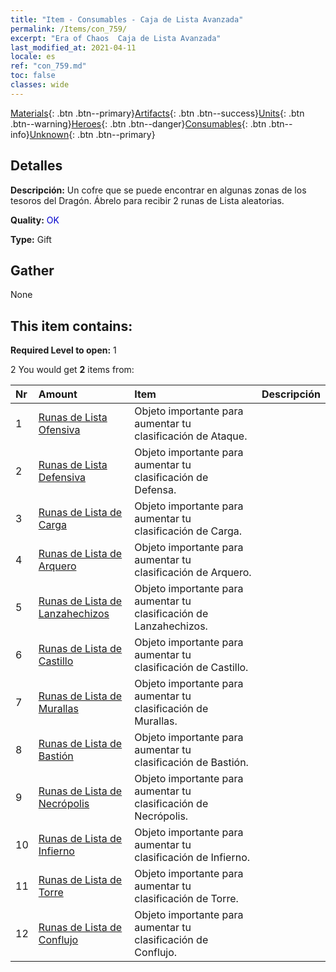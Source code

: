 ```yaml
---
title: "Item - Consumables - Caja de Lista Avanzada"
permalink: /Items/con_759/
excerpt: "Era of Chaos  Caja de Lista Avanzada"
last_modified_at: 2021-04-11
locale: es
ref: "con_759.md"
toc: false
classes: wide
---
```

 [Materials](/es/Items/){: .btn .btn--primary}[Artifacts](/es/Items/Artifacts/){: .btn .btn--success}[Units](/es/Items/Units/){: .btn .btn--warning}[Heroes](/es/Items/Heroes/){: .btn .btn--danger}[Consumables](/es/Items/Consumables/){: .btn .btn--info}[Unknown](/es/Items/Unknown/){: .btn .btn--primary}

## Detalles
 **Descripción:** Un cofre que se puede encontrar en algunas zonas de los tesoros del Dragón. Ábrelo para recibir 2 runas de Lista aleatorias.

 **Quality:** <span style="color: #0000CD">OK</span>

 **Type:** Gift

## Gather

  None

## This item contains:

 **Required Level to open:** 1

 2 You would get **2** items  from:

  | Nr | Amount |     Item    | Descripción |
  |:---|:-------|:------------|:-----------:|
  | 1 | [Runas de Lista Ofensiva](/es/Items/con_734/) | Objeto importante para aumentar tu clasificación de Ataque. | 
  | 2 | [Runas de Lista Defensiva](/es/Items/con_739/) | Objeto importante para aumentar tu clasificación de Defensa. | 
  | 3 | [Runas de Lista de Carga](/es/Items/con_741/) | Objeto importante para aumentar tu clasificación de Carga. | 
  | 4 | [Runas de Lista de Arquero](/es/Items/con_742/) | Objeto importante para aumentar tu clasificación de Arquero. | 
  | 5 | [Runas de Lista de Lanzahechizos](/es/Items/con_746/) | Objeto importante para aumentar tu clasificación de Lanzahechizos. | 
  | 6 | [Runas de Lista de Castillo](/es/Items/con_752/) | Objeto importante para aumentar tu clasificación de Castillo. | 
  | 7 | [Runas de Lista de Murallas](/es/Items/con_753/) | Objeto importante para aumentar tu clasificación de Murallas. | 
  | 8 | [Runas de Lista de Bastión](/es/Items/con_754/) | Objeto importante para aumentar tu clasificación de Bastión. | 
  | 9 | [Runas de Lista de Necrópolis](/es/Items/con_755/) | Objeto importante para aumentar tu clasificación de Necrópolis. | 
  | 10 | [Runas de Lista de Infierno](/es/Items/con_777/) | Objeto importante para aumentar tu clasificación de Infierno. | 
  | 11 | [Runas de Lista de Torre](/es/Items/con_785/) | Objeto importante para aumentar tu clasificación de Torre. | 
  | 12 | [Runas de Lista de Conflujo](/es/Items/con_791/) | Objeto importante para aumentar tu clasificación de Conflujo. | 
